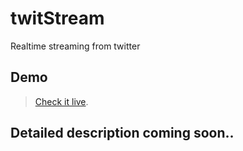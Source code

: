 twitStream
==========

Realtime streaming from twitter

## Demo

> [Check it live](http://twitstream.jit.su).

## Detailed description coming soon..
